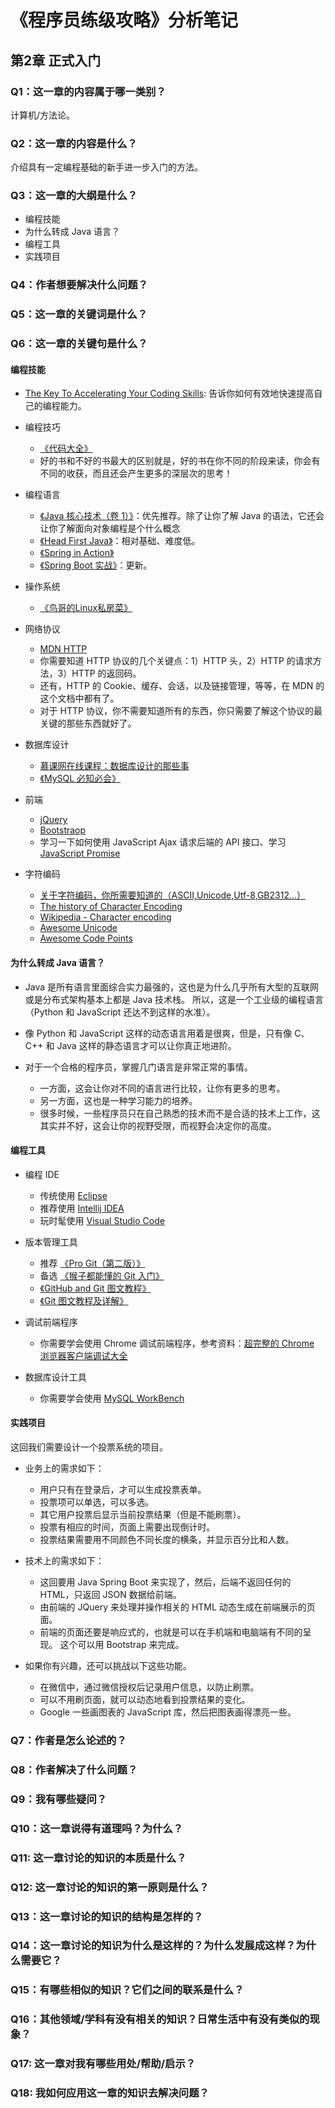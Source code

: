 # 《程序员练级攻略》分析笔记

## 第2章 正式入门

### Q1：这一章的内容属于哪一类别？

计算机/方法论。

### Q2：这一章的内容是什么？

介绍具有一定编程基础的新手进一步入门的方法。

### Q3：这一章的大纲是什么？

- 编程技能
- 为什么转成 Java 语言？
- 编程工具
- 实践项目

### Q4：作者想要解决什么问题？

### Q5：这一章的关键词是什么？

### Q6：这一章的关键句是什么？

#### 编程技能

- [The Key To Accelerating Your Coding Skills][1]: 告诉你如何有效地快速提高自己的编程能力。

- 编程技巧
  - [《代码大全》][2]
  - 好的书和不好的书最大的区别就是，好的书在你不同的阶段来读，你会有不同的收获，而且还会产生更多的深层次的思考！

- 编程语言
  - [《Java 核心技术（卷 1）》][3]：优先推荐。除了让你了解 Java 的语法，它还会让你了解面向对象编程是个什么概念
  - [《Head First Java》][4]：相对基础、难度低。
  - [《Spring in Action》][5]
  - [《Spring Boot 实战》][6]：更新。

- 操作系统
  - [《鸟哥的Linux私房菜》][7]

- 网络协议
  - [MDN HTTP][8]
  - 你需要知道 HTTP 协议的几个关键点：1）HTTP 头，2）HTTP 的请求方法，3）HTTP 的返回码。
  - 还有，HTTP 的 Cookie、缓存、会话，以及链接管理，等等，在 MDN 的这个文档中都有了。
  - 对于 HTTP 协议，你不需要知道所有的东西，你只需要了解这个协议的最关键的那些东西就好了。

- 数据库设计
  - [慕课网在线课程：数据库设计的那些事][9]
  - [《MySQL 必知必会》][10]

- 前端
  - [jQuery][11]
  - [Bootstraop][12]
  - 学习一下如何使用 JavaScript Ajax 请求后端的 API 接口、学习 [JavaScript Promise][13]

- 字符编码
  - [关于字符编码，你所需要知道的（ASCII,Unicode,Utf-8,GB2312…）][14]
  - [The history of Character Encoding][15]
  - [Wikipedia - Character encoding][16]
  - [Awesome Unicode][17]
  - [Awesome Code Points][18]

#### 为什么转成 Java 语言？

- Java 是所有语言里面综合实力最强的，这也是为什么几乎所有大型的互联网或是分布式架构基本上都是 Java 技术栈。
  所以，这是一个工业级的编程语言（Python 和 JavaScript 还达不到这样的水准）。

- 像 Python 和 JavaScript 这样的动态语言用着是很爽，但是，只有像 C、C++ 和 Java 这样的静态语言才可以让你真正地进阶。

- 对于一个合格的程序员，掌握几门语言是非常正常的事情。
  - 一方面，这会让你对不同的语言进行比较，让你有更多的思考。
  - 另一方面，这也是一种学习能力的培养。
  - 很多时候，一些程序员只在自己熟悉的技术而不是合适的技术上工作，这其实并不好，这会让你的视野受限，而视野会决定你的高度。

#### 编程工具

- 编程 IDE
  - 传统使用 [Eclipse][19]
  - 推荐使用 [Intellij IDEA][20]
  - 玩时髦使用 [Visual Studio Code][21]

- 版本管理工具
  - 推荐 [《Pro Git（第二版）》][22]
  - 备选 [《猴子都能懂的 Git 入门》][23]
  - [《GitHub and Git 图文教程》][24]
  - [《Git 图文教程及详解》][25]

- 调试前端程序
  - 你需要学会使用 Chrome 调试前端程序，参考资料：[超完整的 Chrome 浏览器客户端调试大全][26]

- 数据库设计工具
  - 你需要学会使用 [MySQL WorkBench][27]

#### 实践项目

这回我们需要设计一个投票系统的项目。

- 业务上的需求如下：
  - 用户只有在登录后，才可以生成投票表单。
  - 投票项可以单选，可以多选。
  - 其它用户投票后显示当前投票结果（但是不能刷票）。
  - 投票有相应的时间，页面上需要出现倒计时。
  - 投票结果需要用不同颜色不同长度的横条，并显示百分比和人数。

- 技术上的需求如下：
  - 这回要用 Java Spring Boot 来实现了，然后，后端不返回任何的 HTML，只返回 JSON 数据给前端。
  - 由前端的 JQuery 来处理并操作相关的 HTML 动态生成在前端展示的页面。
  - 前端的页面还要是响应式的，也就是可以在手机端和电脑端有不同的呈现。 这个可以用 Bootstrap 来完成。

- 如果你有兴趣，还可以挑战以下这些功能。
  - 在微信中，通过微信授权后记录用户信息，以防止刷票。
  - 可以不用刷页面，就可以动态地看到投票结果的变化。
  - Google 一些画图表的 JavaScript 库，然后把图表画得漂亮一些。

### Q7：作者是怎么论述的？

### Q8：作者解决了什么问题？

### Q9：我有哪些疑问？

### Q10：这一章说得有道理吗？为什么？

### Q11: 这一章讨论的知识的本质是什么？

### Q12: 这一章讨论的知识的第一原则是什么？

### Q13：这一章讨论的知识的结构是怎样的？

### Q14：这一章讨论的知识为什么是这样的？为什么发展成这样？为什么需要它？

### Q15：有哪些相似的知识？它们之间的联系是什么？

### Q16：其他领域/学科有没有相关的知识？日常生活中有没有类似的现象？

### Q17: 这一章对我有哪些用处/帮助/启示？

### Q18: 我如何应用这一章的知识去解决问题？

  [1]: http://blog.thefirehoseproject.com/posts/learn-to-code-and-be-self-reliant
  [2]: https://book.douban.com/subject/1477390/
  [3]: https://book.douban.com/subject/26880667/
  [4]: https://book.douban.com/subject/2000732/
  [5]: https://book.douban.com/subject/26767354/
  [6]: https://book.douban.com/subject/26857423/
  [7]: https://book.douban.com/subject/4889838/
  [8]: https://developer.mozilla.org/zh-CN/docs/Web/HTTP
  [9]: https://www.imooc.com/learn/117
  [10]: https://book.douban.com/subject/3354490/
  [11]: https://jquery.com/
  [12]: https://getbootstrap.com/
  [13]: https://es6.ruanyifeng.com/#docs/promise
  [14]: http://www.imkevinyang.com/2010/06/%E5%85%B3%E4%BA%8E%E5%AD%97%E7%AC%A6%E7%BC%96%E7%A0%81%EF%BC%8C%E4%BD%A0%E6%89%80%E9%9C%80%E8%A6%81%E7%9F%A5%E9%81%93%E7%9A%84.html
  [15]: https://www.hugedomains.com/domain_profile.cfm?d=developerknowhow.com
  [16]: https://en.wikipedia.org/wiki/Character_encoding
  [17]: https://github.com/jagracey/Awesome-Unicode
  [18]: https://github.com/Codepoints/awesome-codepoints
  [19]: https://www.runoob.com/eclipse/eclipse-tutorial.html
  [20]: https://www.runoob.com/w3cnote/intellij-idea-usage.html
  [21]: https://jeasonstudio.gitbooks.io/vscode-cn-doc/content/
  [22]: https://git-scm.com/book/zh/v2/
  [23]: https://backlog.com/git-tutorial/cn/
  [24]: https://github.com/JiapengLi/GitTutorial
  [25]: https://www.jianshu.com/p/1b65ed31da97
  [26]: https://www.shouce.ren/api/view/a/12775
  [27]: https://dev.mysql.com/doc/refman/5.7/en/

